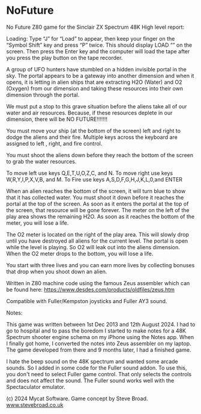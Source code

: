 # NoFuture
No Future Z80 game for the Sinclair ZX Spectrum 48K
High level report:

Loading:
Type “J” for “Load” to appear, then keep your
finger on the “Symbol Shift” key and press “P”
twice. This should display LOAD “” on the screen.
Then press the Enter key and the computer  will
load the tape after you press the play button
on the tape recorder.

A group of UFO hunters have stumbled on a
hidden invisible portal in the sky. The portal 
appears to be a gateway into another dimension
and when it opens, it is letting in alien ships that
are extracting H2O (Water) and O2 (Oxygen) from
our dimension and taking these resources into 
their own dimension through the portal.

We must put a stop to this grave situation before
the aliens take all of our water and air resources.
Because, if these resources deplete in our
dimension, there will be NO FUTURE!!!!!!! 

You must move your ship (at the bottom of
the screen) left and right to dodge the aliens and
their fire. Multiple keys across the keyboard are
assigned to left , right, and fire control. 

You must shoot the aliens down before they
reach the bottom of the screen to grab the 
water resources.

To move left use keys Q,E,T,U,O,Z,C, and N.
To move right use keys W,R,Y,I,P,X,V,B, and M.
To Fire use keys A,S,D,F,G,H,J,K,L,0,and ENTER

When an alien reaches the bottom of the
screen, it will turn blue to show that it has
collected water. You must shoot it down before
it reaches the portal at the top of the screen. 
As soon as it enters the portal at the top of the 
screen, that resource will be gone forever. 
The meter on the left of the play area shows 
the remaining H2O. As soon as it reaches the
bottom of the meter, you will lose a life.

The O2 meter is located on the right of the play
area. This will slowly drop until you have 
destroyed all aliens for the current level. The
portal is open while the level is playing. So O2
will leak out into the aliens dimension. When
the O2 meter drops to the bottom, you will lose
a life.

You start with three lives and you can earn 
more lives by collecting bonuses that drop 
when you shoot down an alien. 

Written in Z80 machine code using the famous
Zeus assembler which can be found here: 
https://www.desdes.com/products/oldfiles/zeus.htm

Compatible with Fuller/Kempston joysticks and
Fuller AY3 sound.


Notes:

This game was written between 1st Dec 2013 and 12th August 2024.
I had to go to hospital and to pass the boredom I started to make
notes for a 48K Spectrum shooter engine schema on my iPhone using
the Notes app. When I finally got home, I converted the notes into
Zeus assembler on my laptop. The game developed from there and 9
months later, I had a finished game.

I hate the beep sound on the 48K spectrum and wanted some arcade
sounds. So I added in some code for the Fuller sound addon. To 
use this, you don't need to select Fuller game control. That only
selects the controls and does not affect the sound. The Fuller sound
works well with the Spectaculator emulator.

(c) 2024 Mycat Software. Game concept by
Steve Broad. www.stevebroad.co.uk

